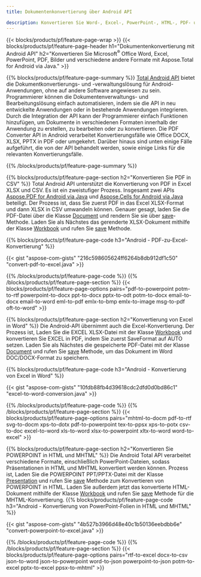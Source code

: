 ```yaml
---
title: Dokumentenkonvertierung über Android API 

description: Konvertieren Sie Word-, Excel-, PowerPoint-, HTML-, PDF- und Bildformate mit der Android-Konvertierungs-API. Android konvertiert Office docx, xlsx, pptx in PDF. 
---
```


{{< blocks/products/pf/feature-page-wrap >}}
{{< blocks/products/pf/feature-page-header h1="Dokumentenkonvertierung mit Android API" h2="Konvertieren Sie Microsoft<sup>&reg;</sup> Office Word, Excel, PowerPoint, PDF, Bilder und verschiedene andere Formate mit Aspose.Total for Android via Java." >}}

{{% blocks/products/pf/feature-page-summary %}}
[Total Android API](https://products.aspose.com/total/android-java/) bietet die Dokumentkonvertierungs- und -verwaltungslösung für Android-Anwendungen, ohne auf andere Software angewiesen zu sein. Programmierer können die Dokumentenverwaltungs- und Bearbeitungslösung einfach automatisieren, indem sie die API in neu entwickelte Anwendungen oder in bestehende Anwendungen integrieren. Durch die Integration der API kann der Programmierer einfach Funktionen hinzufügen, um Dokumente in verschiedenen Formaten innerhalb der Anwendung zu erstellen, zu bearbeiten oder zu konvertieren. Die PDF Converter API in Android verarbeitet Konvertierungsfälle wie Office DOCX, XLSX, PPTX in PDF oder umgekehrt. Darüber hinaus sind unten einige Fälle aufgeführt, die von der API behandelt werden, sowie einige Links für die relevanten Konvertierungsfälle. 

{{% /blocks/products/pf/feature-page-summary  %}}

{{% blocks/products/pf/feature-page-section  h2="Konvertieren Sie PDF in CSV" %}}
Total Android API unterstützt die Konvertierung von PDF in Excel XLSX und CSV. Es ist ein zweistufiger Prozess. Insgesamt zwei APIs [Aspose.PDF for Android via Java](https://products.aspose.com/pdf/android-java/) und [Aspose.Cells for Android via Java](https://products.aspose.com/cells/android-java/) beteiligt. Der Prozess ist, dass Sie zuerst PDF in das Excel XLSX-Format und dann XLSX in CSV umwandeln können. Genauer gesagt, laden Sie die PDF-Datei über die Klasse [Document](https://reference.aspose.com/pdf/java/com.aspose.pdf/Document) und rendern Sie sie über [save](https://reference.aspose.com/pdf/java/com.aspose.pdf/Document#save-java.lang.String-com.aspose.pdf.SaveOptions-)-Methode. Laden Sie als Nächstes das gerenderte XLSX-Dokument mithilfe der Klasse [Workbook](https://reference.aspose.com/cells/java/com.aspose.cells/Workbook) und rufen Sie [save](https://reference.aspose.com/cells/java/com.aspose.cells/workbook#save(java.lang.String,%20com.aspose.cells.SaveOptions)) Methode.

{{% blocks/products/pf/feature-page-code h3="Android - PDF-zu-Excel-Konvertierung" %}}

{{< gist "aspose-com-gists" "216c598605624ff6264b8db912df1c50" "convert-pdf-to-excel.java" >}}

{{% /blocks/products/pf/feature-page-code  %}}
{{% /blocks/products/pf/feature-page-section %}}
{{< blocks/products/pf/feature-page-options pairs="pdf-to-powerpoint potm-to-rtf powerpoint-to-docx ppt-to-docx pptx-to-odt potm-to-docx email-to-docx email-to-word eml-to-pdf emlx-to-bmp emlx-to-image msg-to-pdf oft-to-word" >}}


{{% blocks/products/pf/feature-page-section  h2="Konvertierung von Excel in Word" %}}
Die Android-API übernimmt auch die Excel-Konvertierung. Der Prozess ist, Laden Sie die EXCEL XLSX-Datei mit der Klasse [Workbook](https://reference.aspose.com/cells/java/com.aspose.cells/Workbook) und konvertieren Sie EXCEL in PDF, indem Sie zuerst SaveFormat auf AUTO setzen. Laden Sie als Nächstes die gespeicherte PDF-Datei mit der Klasse [Document](https://reference.aspose.com/pdf/java/com.aspose.pdf/Document) und rufen Sie [save](https://reference.aspose.com/pdf/java/com.aspose.pdf/Document#save-java.lang.String-com.aspose.pdf.SaveOptions-) Methode, um das Dokument im Word DOC/DOCX-Format zu speichern.

{{% blocks/products/pf/feature-page-code h3="Android - Konvertierung von Excel in Word" %}}

{{< gist "aspose-com-gists" "10fdb88fb4d39618cdc2dfd0d0bd86c1" "excel-to-word-conversion.java" >}}

{{% /blocks/products/pf/feature-page-code  %}}
{{% /blocks/products/pf/feature-page-section %}}
{{< blocks/products/pf/feature-page-options pairs="mhtml-to-docm pdf-to-rtf svg-to-docm xps-to-dotx pdf-to-powerpoint tex-to-ppsx xps-to-potx csv-to-doc excel-to-word xls-to-word xlsx-to-powerpoint xltx-to-word word-to-excel" >}}

{{% blocks/products/pf/feature-page-section  h2="Konvertieren Sie POWERPOINT in HTML und MHTML" %}}
Die Android Total API verarbeitet verschiedene Formate, einschließlich PowerPoint-Dateien, sodass Präsentationen in HTML und MHTML konvertiert werden können. Prozess ist, Laden Sie die POWERPOINT PPT/PPTX-Datei mit der Klasse [Presentation](https://reference.aspose.com/slides/java/com.aspose.slides/Presentation) und rufen Sie [save](https://reference.aspose.com/slides/java/com.aspose.slides/Presentation#save-java.lang.String-int-com.aspose.slides.ISaveOptions-) Methode zum Konvertieren von POWERPOINT in HTML. Laden Sie außerdem jetzt das konvertierte HTML-Dokument mithilfe der Klasse [Workbook](https://reference.aspose.com/cells/java/com.aspose.cells/Workbook) und rufen Sie [save](https://reference.aspose.com/cells/java/com.aspose.cells/) Methode für die MHTML-Konvertierung. 
{{% blocks/products/pf/feature-page-code h3="Android - Konvertierung von PowerPoint-Folien in HTML und MHTML" %}}

{{< gist "aspose-com-gists" "4b527b3966d48e40c1b50136eebdbb6e" "convert-powerpoint-to-excel.java" >}}


{{% /blocks/products/pf/feature-page-code  %}}
{{% /blocks/products/pf/feature-page-section %}}
{{< blocks/products/pf/feature-page-options pairs="rtf-to-excel docx-to-csv json-to-word json-to-powerpoint word-to-json powerpoint-to-json potm-to-excel pptx-to-excel ppsx-to-mhtml" >}}